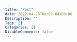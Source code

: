 ```yaml
---
title: "Post"
date: 2022-04-28T08:02:04+08:00
Description: ""
Tags: []
Categories: []
DisableComments: false
---
```

